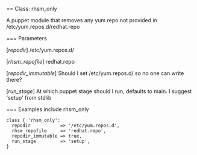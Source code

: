 == Class: rhsm_only

A puppet module that removes any yum repo not provided in
 /etc/yum.repos.d/redhat.repo

=== Parameters

[*repodir*]
   /etc/yum.repos.d/

[*rhsm_repofile*]
   redhat.repo

[*repodir_immutable*]
   Should I set /etc/yum.repos.d/ so no one can write there?

[*run_stage*]
   At which puppet stage should I run, defaults to main.
   I suggest 'setup' from stdlib

=== Examples
    include rhsm_only
    
    class { 'rhsm_only':
      repodir           => '/etc/yum.repos.d',
      rhsm_repofile     => 'redhat.repo',
      repodir_immutable => true,
      run_stage         => 'setup',
    }

